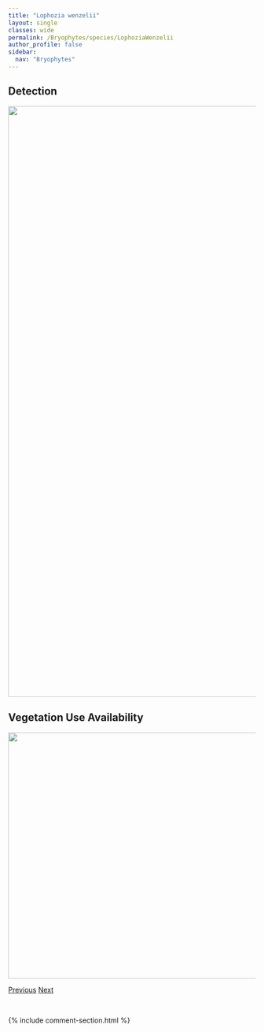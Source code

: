 ```yaml
---
title: "Lophozia wenzelii"
layout: single
classes: wide
permalink: /Bryophytes/species/LophoziaWenzelii
author_profile: false
sidebar:
  nav: "Bryophytes"
---
```


<h2>Detection</h2>

<a href="https://drive.google.com/uc?export=view&id=1UMPT_f5QVbNzwzIStyVhxNABLJ58dm0Z">
<img src="https://drive.google.com/uc?export=view&id=1UMPT_f5QVbNzwzIStyVhxNABLJ58dm0Z" height = "1200" width = "800">
</a>


<h2>Vegetation Use Availability</h2>

<a href="https://drive.google.com/uc?export=view&id=19tNvRNLsVbKFoK9ekf_5cSNVChxKIt0Y">
<img src="https://drive.google.com/uc?export=view&id=19tNvRNLsVbKFoK9ekf_5cSNVChxKIt0Y" height = "500" width = "1000">
</a>


<a href="/DevelopmentWebsite/Bryophytes/species/LophoziaRutheana" class="pagination--pager" title="Lophozia rutheana">Previous</a> <a href="/DevelopmentWebsite/Bryophytes/species/MeesiaTriquetra" class="pagination--pager" title="Meesia triquetra">Next</a>

<p>&nbsp;</p>

{% include comment-section.html %}
